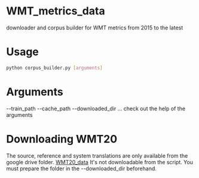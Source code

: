 # WMT_metrics_data
downloader and corpus builder for WMT metrics from 2015 to the latest

# Usage
``` bash
python corpus_builder.py [arguments]
```

# Arguments
--train_path
--cache_path
--downloaded_dir
...
check out the help of the arguments

# Downloading WMT20
The source, reference and system translations are only available from the google drive folder.
[WMT20_data](https://drive.google.com/drive/folders/1n_alr6WFQZfw4dcAmyxow4V8FC67XD8p)
It's not downloadable from the script.
You must prepare the folder in the --downloaded_dir beforehand.
